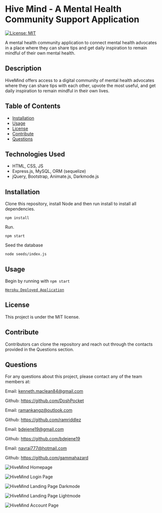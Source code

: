 # Hive Mind - A Mental Health Community Support Application

[![License: MIT](https://img.shields.io/badge/License-MIT-yellow.svg)](https://opensource.org/licenses/MIT)

A mental health community application to connect mental health advocates in a place where they can share tips and get daily inspiration to remain mindful of their own mental health.

## Description

HiveMind offers access to a digital community of mental health advocates where they can share tips with each other, upvote the most useful, and get daily inspiration to remain mindful in their own lives.

## Table of Contents

- [Installation](#installation)
- [Usage](#usage)
- [License](#license)
- [Contribute](#contribute)
- [Questions](#questions)

## Technologies Used
- HTML, CSS, JS 
- Express.js, MySQL, ORM (sequelize)
- jQuery, Bootstrap, Animate.js, Darkmode.js

## Installation

Clone this repository, install Node and then run install to install all dependencies.

`npm install`

Run.

`npm start`

Seed the database 

`node seeds/index.js`

## Usage

Begin by running with `npm start`

[`Heroku Deployed Application`](https://hivemind-554.herokuapp.com/)

## License

This project is under the MIT license.

## Contribute

Contributors can clone the repository and reach out through the contacts provided in the Questions section.

## Questions

For any questions about this project, please contact any of the team members at:

Email: kenneth.maclean84@gmail.com

Github: https://github.com/DoshPocket

Email: ramankangz@outlook.com

Github: https://github.com/ramriddlez

Email: bdejene19@gmail.com

Github: https://github.com/bdejene19

Email: navraj777@hotmail.com

Github: https://github.com/gammahazard


  ![HiveMind Homepage](/Develop/assets/hivemind-homepage.png)

  ![HiveMind Login Page](/Develop/assets/hivemind-login.png)

  ![HiveMind Landing Page Darkmode](/Develop/assets/hivemind-landing.png)

  ![HiveMind Landing Page Lightmode](/Develop/assets/hivemind-landing-lightmode.png)

  ![HiveMind Account Page](/Develop/assets/hivemind-account.png)

